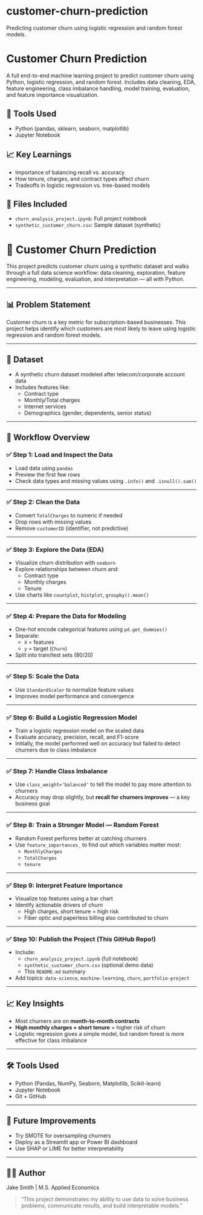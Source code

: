 # customer-churn-prediction
Predicting customer churn using logistic regression and random forest models.
# Customer Churn Prediction

A full end-to-end machine learning project to predict customer churn using Python, logistic regression, and random forest. Includes data cleaning, EDA, feature engineering, class imbalance handling, model training, evaluation, and feature importance visualization.

## 🚀 Tools Used
- Python (pandas, sklearn, seaborn, matplotlib)
- Jupyter Notebook

## 📈 Key Learnings
- Importance of balancing recall vs. accuracy
- How tenure, charges, and contract types affect churn
- Tradeoffs in logistic regression vs. tree-based models

## 📂 Files Included
- `churn_analysis_project.ipynb`: Full project notebook
- `synthetic_customer_churn.csv`: Sample dataset (synthetic)

# 🧠 Customer Churn Prediction

This project predicts customer churn using a synthetic dataset and walks through a full data science workflow: data cleaning, exploration, feature engineering, modeling, evaluation, and interpretation — all with Python.

---

## 📊 Problem Statement

Customer churn is a key metric for subscription-based businesses. This project helps identify which customers are most likely to leave using logistic regression and random forest models.

---

## 📁 Dataset

- A synthetic churn dataset modeled after telecom/corporate account data
- Includes features like:
  - Contract type
  - Monthly/Total charges
  - Internet services
  - Demographics (gender, dependents, senior status)

---

## 🧭 Workflow Overview

### ✅ Step 1: Load and Inspect the Data
- Load data using `pandas`
- Preview the first few rows
- Check data types and missing values using `.info()` and `.isnull().sum()`

---

### ✅ Step 2: Clean the Data
- Convert `TotalCharges` to numeric if needed
- Drop rows with missing values
- Remove `customerID` (identifier, not predictive)

---

### ✅ Step 3: Explore the Data (EDA)
- Visualize churn distribution with `seaborn`
- Explore relationships between churn and:
  - Contract type
  - Monthly charges
  - Tenure
- Use charts like `countplot`, `histplot`, `groupby().mean()`

---

### ✅ Step 4: Prepare the Data for Modeling
- One-hot encode categorical features using `pd.get_dummies()`
- Separate:
  - `X` = features
  - `y` = target (`Churn`)
- Split into train/test sets (80/20)

---

### ✅ Step 5: Scale the Data
- Use `StandardScaler` to normalize feature values
- Improves model performance and convergence

---

### ✅ Step 6: Build a Logistic Regression Model
- Train a logistic regression model on the scaled data
- Evaluate accuracy, precision, recall, and F1-score
- Initially, the model performed well on accuracy but failed to detect churners due to class imbalance

---

### ✅ Step 7: Handle Class Imbalance
- Use `class_weight='balanced'` to tell the model to pay more attention to churners
- Accuracy may drop slightly, but **recall for churners improves** — a key business goal

---

### ✅ Step 8: Train a Stronger Model — Random Forest
- Random Forest performs better at catching churners
- Use `feature_importances_` to find out which variables matter most:
  - `MonthlyCharges`
  - `TotalCharges`
  - `tenure`

---

### ✅ Step 9: Interpret Feature Importance
- Visualize top features using a bar chart
- Identify actionable drivers of churn
  - High charges, short tenure = high risk
  - Fiber optic and paperless billing also contributed to churn

---

### ✅ Step 10: Publish the Project (This GitHub Repo!)
- Include:
  - `churn_analysis_project.ipynb` (full notebook)
  - `synthetic_customer_churn.csv` (optional demo data)
  - This `README.md` summary
- Add topics: `data-science`, `machine-learning`, `churn`, `portfolio-project`

---

## 📈 Key Insights

- Most churners are on **month-to-month contracts**
- **High monthly charges + short tenure** = higher risk of churn
- Logistic regression gives a simple model, but random forest is more effective for class imbalance

---

## 🛠 Tools Used

- Python (Pandas, NumPy, Seaborn, Matplotlib, Scikit-learn)
- Jupyter Notebook
- Git + GitHub

---

## 🧩 Future Improvements

- Try SMOTE for oversampling churners
- Deploy as a Streamlit app or Power BI dashboard
- Use SHAP or LIME for better interpretability

---

## 👩‍💼 Author

Jake Smith | M.S. Applied Economics  
> “This project demonstrates my ability to use data to solve business problems, communicate results, and build interpretable models.”

